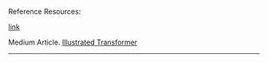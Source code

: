 Reference Resources: 

[link](https://towardsdatascience.com/transformers-explained-visually-part-3-multi-head-attention-deep-dive-1c1ff1024853)

Medium Article. 
[Illustrated Transformer](https://jalammar.github.io/illustrated-transformer/)

---